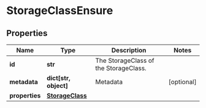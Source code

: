 # StorageClassEnsure

## Properties
| Name | Type | Description | Notes |
| ------------ | ------------- | ------------- | ------------- |
| **id** | **str** | The StorageClass of the StorageClass. |  |
| **metadata** | **dict[str, object]** | Metadata | [optional]  |
| **properties** | [**StorageClass**](StorageClass.md) |  |  |


